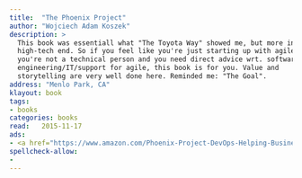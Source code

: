 ```yaml
---
title:  "The Phoenix Project"
author: "Wojciech Adam Koszek"
description: >
  This book was essentiall what "The Toyota Way" showed me, but more in the
  high-tech end. So if you feel like you're just starting up with agile or
  you're not a technical person and you need direct advice wrt. software
  engineering/IT/support for agile, this book is for you. Value and
  storytelling are very well done here. Reminded me: "The Goal".
address: "Menlo Park, CA"
klayout: book
tags:
- books
categories: books
read:	2015-11-17
ads:
- <a href="https://www.amazon.com/Phoenix-Project-DevOps-Helping-Business/dp/0988262509/ref=as_li_ss_il?s=books&ie=UTF8&qid=1466061409&sr=1-1&keywords=the+phoenix+project&linkCode=li2&tag=wkoszek08-20&linkId=955a3003f095e0fd18bd02dd19211cd4" target="_blank"><img border="0" src="//ws-na.amazon-adsystem.com/widgets/q?_encoding=UTF8&ASIN=0988262509&Format=_SL160_&ID=AsinImage&MarketPlace=US&ServiceVersion=20070822&WS=1&tag=wkoszek08-20" ></a><img src="//ir-na.amazon-adsystem.com/e/ir?t=wkoszek08-20&l=li2&o=1&a=0988262509" width="1" height="1" border="0" alt="" style="border:none !important; margin:0px !important;" />
spellcheck-allow:
- 
---
```



